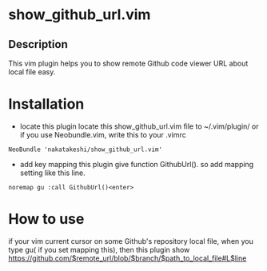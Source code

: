 **show_github_url.vim**
=================

Description
-----------

This vim plugin helps you to show remote Github code viewer URL about local file easy.

Installation
============

* locate this plugin
locate this show_github_url.vim file to ~/.vim/plugin/
or if you use Neobundle.vim, write this to your .vimrc
```vim
NeoBundle 'nakatakeshi/show_github_url.vim'
```
* add key mapping
this plugin give function GithubUrl().
so add mapping setting like this line.
```vim
noremap gu :call GithubUrl()<enter>
```

How to use
============

if your vim current cursor on some Github's repository local file,
when you type gu( if you set mapping this), then this plugin show
https://github.com/$remote_url/blob/$branch/$path_to_local_file#L$line


